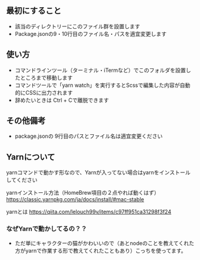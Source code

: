 ## 最初にすること
- 該当のディレクトリーにこのファイル群を設置します
- Package.jsonの9・10行目のファイル名・パスを適宜変更します

## 使い方
- コマンドラインツール（ターミナル・iTermなど）でこのフォルダを設置したところまで移動します
- コマンドツールで「yarn watch」を実行するとScssで編集した内容が自動的にCSSに出力されます
- 辞めたいときは Ctrl + Cで離脱できます

## その他備考
- package.jsonの 9行目のパスとファイル名は適宜変更ください

## Yarnについて
yarnコマンドで動かす形なので、Yarnが入ってない場合はyarnをインストールしてください

yarnインストール方法（HomeBrew項目の２点やれば動くはず）
https://classic.yarnpkg.com/ja/docs/install/#mac-stable

yarnとは
https://qiita.com/lelouch99v/items/c97ff951ca31298f3f24

### なぜYarnで動かしてるの？？
- ただ単にキャラクターの猫がかわいいので（あとnodeのことを教えてくれた方がyarnで作業する形で教えてくれたこともあり）こっちを使ってます。
